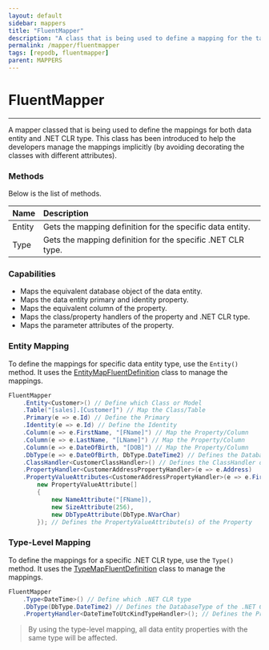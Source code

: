 ```yaml
---
layout: default
sidebar: mappers
title: "FluentMapper"
description: "A class that is being used to define a mapping for the target data entity in a fluent way."
permalink: /mapper/fluentmapper
tags: [repodb, fluentmapper]
parent: MAPPERS
---
```


# FluentMapper

---

A mapper classed that is being used to define the mappings for both data entity and .NET CLR type. This class has been introduced to help the developers manage the mappings implicitly (by avoiding decorating the classes with different attributes).

### Methods

Below is the list of methods.

| Name | Description |
|:-----|:------------|
| Entity | Gets the mapping definition for the specific data entity. |
| Type | Gets the mapping definition for the specific .NET CLR type. |

### Capabilities

- Maps the equivalent database object of the data entity.
- Maps the data entity primary and identity property.
- Maps the equivalent column of the property.
- Maps the class/property handlers of the property and .NET CLR type.
- Maps the parameter attributes of the property.

### Entity Mapping

To define the mappings for specific data entity type, use the `Entity()` method. It uses the [EntityMapFluentDefinition](/class/entitymapfluentdefinition) class to manage the mappings.

```csharp
FluentMapper
    .Entity<Customer>() // Define which Class or Model
    .Table("[sales].[Customer]") // Map the Class/Table
    .Primary(e => e.Id) // Define the Primary
    .Identity(e => e.Id) // Define the Identity
    .Column(e => e.FirstName, "[FName]") // Map the Property/Column
    .Column(e => e.LastName, "[LName]") // Map the Property/Column
    .Column(e => e.DateOfBirth, "[DOB]") // Map the Property/Column
    .DbType(e => e.DateOfBirth, DbType.DateTime2) // Defines the DatabaseType of the Property
    .ClassHandler<CustomerClassHandler>() // Defines the ClassHandler of the Model
    .PropertyHandler<CustomerAddressPropertyHandler>(e => e.Address)
    .PropertyValueAttributes<CustomerAddressPropertyHandler>(e => e.FirstName,
        new PropertyValueAttribute[]
        {
            new NameAttribute("[FName]),
            new SizeAttribute(256),
            new DbTypeAttribute(DbType.NVarChar)
        }); // Defines the PropertyValueAttribute(s) of the Property
```

### Type-Level Mapping

To define the mappings for a specific .NET CLR type, use the `Type()` method. It uses the [TypeMapFluentDefinition](/class/typemapfluentdefinition) class to manage the mappings.

```csharp
FluentMapper
    .Type<DateTime>() // Define which .NET CLR type
    .DbType(DbType.DateTime2) // Defines the DatabaseType of the .NET CLR type
    .PropertyHandler<DateTimeToUtcKindTypeHandler>(); // Defines the PropertyHandler of the .NET CLR type
```

> By using the type-level mapping, all data entity properties with the same type will be affected.
